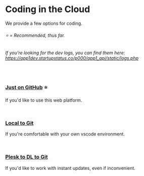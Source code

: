# Coding in the Cloud
We provide a few options for coding.
###### ⭐ = Recommended, thus far.

###### If you're looking for the dev logs, you can find them here: https://app1dev.startupstatus.co/p000/app1_api/static/logs.php

<br>

### [Just on GitHub](https://github.com/ACADEV1/.github/blob/dev/docs/workflows/cloud/github/README.md) ⭐
If you'd like to use this web platform. 

<br>

### [Local to Git](https://github.com/ACADEV1/.github/blob/dev/docs/workflows/cloud/local/README.md)
If you're comfortable with your own vscode environment.

<br>

### [Plesk to DL to Git]()
If you'd like to work with instant updates, even if inconvenient.